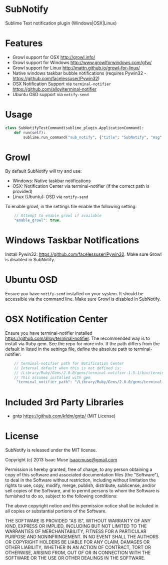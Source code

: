 SubNotify
=========

Sublime Text notification plugin (Windows|OSX|Linux)


# Features

- Growl support for OSX http://growl.info/
- Growl support for Windows http://www.growlforwindows.com/gfw/
- Growl support for Linux http://mattn.github.io/growl-for-linux/
- Native windows taskbar bubble notifications (requires Pywin32 - https://github.com/facelessuser/Pywin32)
- OSX Notification Support via `terminal-notifier` https://github.com/alloy/terminal-notifier
- Ubuntu OSD support via `notify-send`


# Usage

```python
class SubNotifyTestCommand(sublime_plugin.ApplicationCommand):
    def run(self):
        sublime.run_command("sub_notify", {"title": "SubNotify", "msg": "Debug test popup!", "sound": False})
```

# Growl
By default SubNotify will try and use:

- Windows: Native taskbar notifications
- OSX: Notification Center via terminal-notifier (if the correct path is provided)
- Linux (Ubuntu): OSD via `notify-send`

To enable growl, in the settings file enable the following setting:

```javascript
    // Attempt to enable growl if available
    "enable_growl": true,
```

# Windows Taskbar Notifications
Install Pywin32: https://github.com/facelessuser/Pywin32.  Make sure Growl is disabled in SubNotify.

# Ubuntu OSD
Ensure you have `notify-send` installed on your system.  It should be accessible via the command line.  Make sure Growl is disabled in SubNotify.

# OSX Notification Center
Ensure you have terminal-notifier installed https://github.com/alloy/terminal-notifier.  The recommended way is to install via Ruby gem.  See the repo for more info.  If the path differs from the default in listed in the settings file, define the absolute path to terminal-notifier:

```javascript
    // terminal-notifier path for Notification Center
    // Internal default when this is not defined is:
    // /Library/Ruby/Gems/2.0.0/gems/terminal-notifier-1.5.1/bin/terminal-notifier
    // This assumes installed with gem
     "terminal_notifier_path": "/Library/Ruby/Gems/2.0.0/gems/terminal-notifier-1.5.1/bin/terminal-notifier"
```


# Included 3rd Party Libraries

- gntp https://github.com/kfdm/gntp/ (MIT License)

# License

SubNotify is released under the MIT license.

Copyright (c) 2013 Isaac Muse <isaacmuse@gmail.com>

Permission is hereby granted, free of charge, to any person obtaining a copy of this software and associated documentation files (the "Software"), to deal in the Software without restriction, including without limitation the rights to use, copy, modify, merge, publish, distribute, sublicense, and/or sell copies of the Software, and to permit persons to whom the Software is furnished to do so, subject to the following conditions:

The above copyright notice and this permission notice shall be included in all copies or substantial portions of the Software.

THE SOFTWARE IS PROVIDED "AS IS", WITHOUT WARRANTY OF ANY KIND, EXPRESS OR IMPLIED, INCLUDING BUT NOT LIMITED TO THE WARRANTIES OF MERCHANTABILITY, FITNESS FOR A PARTICULAR PURPOSE AND NONINFRINGEMENT. IN NO EVENT SHALL THE AUTHORS OR COPYRIGHT HOLDERS BE LIABLE FOR ANY CLAIM, DAMAGES OR OTHER LIABILITY, WHETHER IN AN ACTION OF CONTRACT, TORT OR OTHERWISE, ARISING FROM, OUT OF OR IN CONNECTION WITH THE SOFTWARE OR THE USE OR OTHER DEALINGS IN THE SOFTWARE.
